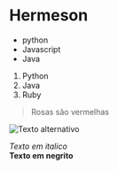 # Hermeson

* python
* Javascript
* Java

1. Python
2. Java
3. Ruby

> Rosas são vermelhas

![Texto alternativo](https://th.bing.com/th/id/OIP.r2BW-tlWGUGEkqX8BsRNugHaE8?w=275&h=183&c=7&r=0&o=5&pid=1.7)

*Texto em italico*  
**Texto em negrito**


